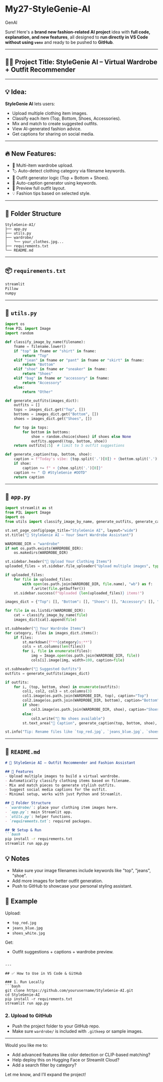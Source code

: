 # My27-StyleGenie-AI
GenAI

Sure! Here's a **brand new fashion-related AI project** idea with **full code, explanation, and new features**, all designed to **run directly in VS Code without using `venv`** and ready to be pushed to **GitHub**.

---

## 👠✨ **Project Title**: **StyleGenie AI – Virtual Wardrobe + Outfit Recommender**

---

## 💡 **Idea:**

**StyleGenie AI** lets users:

* Upload multiple clothing item images.
* Classify each item (Top, Bottom, Shoes, Accessories).
* Mix and match to create suggested outfits.
* View AI-generated fashion advice.
* Get captions for sharing on social media.

---

## 🔥 **New Features:**

* 🧺 Multi-item wardrobe upload.
* 🏷️ Auto-detect clothing category via filename keywords.
* 🧠 Outfit generator logic (Top + Bottom + Shoes).
* 📝 Auto-caption generator using keywords.
* 📸 Preview full outfit layout.
* 💡 Fashion tips based on selected style.

---

## 📁 **Folder Structure**

```
StyleGenie-AI/
├── app.py
├── utils.py
├── wardrobe/
│   └── your_clothes.jpg...
├── requirements.txt
└── README.md
```

---

## 📦 `requirements.txt`

```txt
streamlit
Pillow
numpy
```

---

## 🧠 `utils.py`

```python
import os
from PIL import Image
import random

def classify_image_by_name(filename):
    fname = filename.lower()
    if "top" in fname or "shirt" in fname:
        return "Top"
    elif "jean" in fname or "pant" in fname or "skirt" in fname:
        return "Bottom"
    elif "shoe" in fname or "sneaker" in fname:
        return "Shoes"
    elif "bag" in fname or "accessory" in fname:
        return "Accessory"
    else:
        return "Other"

def generate_outfits(images_dict):
    outfits = []
    tops = images_dict.get("Top", [])
    bottoms = images_dict.get("Bottom", [])
    shoes = images_dict.get("Shoes", [])

    for top in tops:
        for bottom in bottoms:
            shoe = random.choice(shoes) if shoes else None
            outfits.append((top, bottom, shoe))
    return outfits[:5]  # limit to 5 outfit suggestions

def generate_caption(top, bottom, shoe):
    caption = f"Today's vibe: {top.split('.')[0]} + {bottom.split('.')[0]}"
    if shoe:
        caption += f" + {shoe.split('.')[0]}"
    caption += " 😍 #StyleGenie #OOTD"
    return caption
```

---

## 🚀 `app.py`

```python
import streamlit as st
from PIL import Image
import os
from utils import classify_image_by_name, generate_outfits, generate_caption

st.set_page_config(page_title="StyleGenie AI", layout="wide")
st.title("👠 StyleGenie AI – Your Smart Wardrobe Assistant")

WARDROBE_DIR = "wardrobe"
if not os.path.exists(WARDROBE_DIR):
    os.makedirs(WARDROBE_DIR)

st.sidebar.header("📸 Upload Your Clothing Items")
uploaded_files = st.sidebar.file_uploader("Upload multiple images", type=["jpg", "jpeg", "png"], accept_multiple_files=True)

if uploaded_files:
    for file in uploaded_files:
        with open(os.path.join(WARDROBE_DIR, file.name), "wb") as f:
            f.write(file.getbuffer())
    st.sidebar.success(f"Uploaded {len(uploaded_files)} items!")

images_dict = {"Top": [], "Bottom": [], "Shoes": [], "Accessory": [], "Other": []}

for file in os.listdir(WARDROBE_DIR):
    cat = classify_image_by_name(file)
    images_dict[cat].append(file)

st.subheader("🧺 Your Wardrobe Items")
for category, files in images_dict.items():
    if files:
        st.markdown(f"**{category}s:**")
        cols = st.columns(len(files))
        for i, file in enumerate(files):
            img = Image.open(os.path.join(WARDROBE_DIR, file))
            cols[i].image(img, width=100, caption=file)

st.subheader("👚 Suggested Outfits")
outfits = generate_outfits(images_dict)

if outfits:
    for i, (top, bottom, shoe) in enumerate(outfits):
        col1, col2, col3 = st.columns(3)
        col1.image(os.path.join(WARDROBE_DIR, top), caption="Top")
        col2.image(os.path.join(WARDROBE_DIR, bottom), caption="Bottom")
        if shoe:
            col3.image(os.path.join(WARDROBE_DIR, shoe), caption="Shoes")
        else:
            col3.write("👟 No shoes available")
        st.text_area("📸 Caption", generate_caption(top, bottom, shoe), height=70)

st.info("Tip: Rename files like `top_red.jpg`, `jeans_blue.jpg`, `shoes_white.png` for better category detection.")
```

---

## 📖 `README.md`

````markdown
# 👠 StyleGenie AI – Outfit Recommender and Fashion Assistant

## 🚀 Features
- Upload multiple images to build a virtual wardrobe.
- Automatically classify clothing items based on filename.
- Mix and match pieces to generate stylish outfits.
- Suggest social media captions for the outfit.
- Minimal setup, works with just Python and Streamlit.

## 📂 Folder Structure
- `wardrobe/`: place your clothing item images here.
- `app.py`: main Streamlit app.
- `utils.py`: helper functions.
- `requirements.txt`: required packages.

## 🛠️ Setup & Run
```bash
pip install -r requirements.txt
streamlit run app.py
````

## 💡 Notes

* Make sure your image filenames include keywords like "top", "jeans", "shoe".
* Add more images for better outfit generation.
* Push to GitHub to showcase your personal styling assistant.

## 📸 Example

Upload:

* `top_red.jpg`
* `jeans_blue.jpg`
* `shoes_white.jpg`

Get:

* Outfit suggestions + captions + wardrobe preview.

````

---

## ✅ How to Use in VS Code & GitHub

### 1. Run Locally
```bash
git clone https://github.com/yourusername/StyleGenie-AI.git
cd StyleGenie-AI
pip install -r requirements.txt
streamlit run app.py
````

### 2. Upload to GitHub

* Push the project folder to your GitHub repo.
* Make sure `wardrobe/` is included with `.gitkeep` or sample images.

---

Would you like me to:

* Add advanced features like color detection or CLIP-based matching?
* Help deploy this on Hugging Face or Streamlit Cloud?
* Add a search filter by category?

Let me know, and I’ll expand the project!
